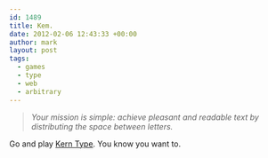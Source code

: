 ```yaml
---
id: 1489
title: Kem.
date: 2012-02-06 12:43:33 +00:00
author: mark
layout: post
tags:
  - games
  - type
  - web
  - arbitrary
---
```

> _Your mission is simple: achieve pleasant and readable text by distributing the space between letters._

Go and play [Kern Type](http://type.method.ac/). You know you want to.
